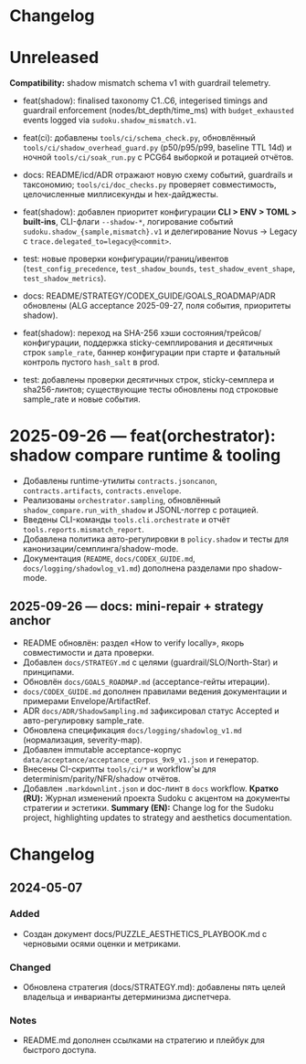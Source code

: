 # Changelog

# Unreleased

**Compatibility:** shadow mismatch schema v1 with guardrail telemetry.

- feat(shadow): finalised taxonomy C1..C6, integerised timings and guardrail enforcement (nodes/bt_depth/time_ms) with `budget_exhausted` events logged via `sudoku.shadow_mismatch.v1`.
- feat(ci): добавлены `tools/ci/schema_check.py`, обновлённый `tools/ci/shadow_overhead_guard.py` (p50/p95/p99, baseline TTL 14d) и ночной `tools/ci/soak_run.py` с PCG64 выборкой и ротацией отчётов.
- docs: README/icd/ADR отражают новую схему событий, guardrails и таксономию; `tools/ci/doc_checks.py` проверяет совместимость, целочисленные миллисекунды и hex-дайджесты.


- feat(shadow): добавлен приоритет конфигурации **CLI > ENV > TOML > built-ins**,
  CLI-флаги `--shadow-*`, логирование событий `sudoku.shadow_{sample,mismatch}.v1`
  и делегирование Novus → Legacy с `trace.delegated_to=legacy@<commit>`.
- test: новые проверки конфигурации/границ/ивентов (`test_config_precedence`,
  `test_shadow_bounds`, `test_shadow_event_shape`, `test_shadow_metrics`).
- docs: README/STRATEGY/CODEX_GUIDE/GOALS_ROADMAP/ADR обновлены (ALG acceptance
  2025-09-27, поля события, приоритеты shadow).
- feat(shadow): переход на SHA-256 хэши состояния/трейсов/конфигурации,
  поддержка sticky-семплирования и десятичных строк `sample_rate`, баннер
  конфигурации при старте и фатальный контроль пустого `hash_salt` в prod.
- test: добавлены проверки десятичных строк, sticky-семплера и sha256-линтов;
  существующие тесты обновлены под строковые sample_rate и новые события.

# 2025-09-26 — feat(orchestrator): shadow compare runtime & tooling

- Добавлены runtime-утилиты `contracts.jsoncanon`, `contracts.artifacts`, `contracts.envelope`.
- Реализованы `orchestrator.sampling`, обновлённый `shadow_compare.run_with_shadow` и JSONL-логгер с ротацией.
- Введены CLI-команды `tools.cli.orchestrate` и отчёт `tools.reports.mismatch_report`.
- Добавлена политика авто-регулировки в `policy.shadow` и тесты для канонизации/семплинга/shadow-mode.
- Документация (`README`, `docs/CODEX_GUIDE.md`, `docs/logging/shadowlog_v1.md`) дополнена разделами про shadow-mode.

## 2025-09-26 — docs: mini-repair + strategy anchor

- README обновлён: раздел «How to verify locally», якорь совместимости и дата проверки.
- Добавлен `docs/STRATEGY.md` с целями (guardrail/SLO/North-Star) и принципами.
- Обновлён `docs/GOALS_ROADMAP.md` (acceptance-гейты итерации).
- `docs/CODEX_GUIDE.md` дополнен правилами ведения документации и примерами Envelope/ArtifactRef.
- ADR `docs/ADR/ShadowSampling.md` зафиксировал статус Accepted и авто-регулировку sample_rate.
- Обновлена спецификация `docs/logging/shadowlog_v1.md` (нормализация, severity-map).
- Добавлен immutable acceptance-корпус `data/acceptance/acceptance_corpus_9x9_v1.json` и генератор.
- Внесены CI-скрипты `tools/ci/*` и workflow'ы для determinism/parity/NFR/shadow отчётов.
- Добавлен `.markdownlint.json` и doc-линт в `docs` workflow.
**Кратко (RU):** Журнал изменений проекта Sudoku с акцентом на документы стратегии и эстетики.
**Summary (EN):** Change log for the Sudoku project, highlighting updates to strategy and aesthetics documentation.

# Changelog

## 2024-05-07

### Added
- Создан документ docs/PUZZLE_AESTHETICS_PLAYBOOK.md с черновыми осями оценки и метриками.

### Changed
- Обновлена стратегия (docs/STRATEGY.md): добавлены пять целей владельца и инварианты детерминизма диспетчера.

### Notes
- README.md дополнен ссылками на стратегию и плейбук для быстрого доступа.
